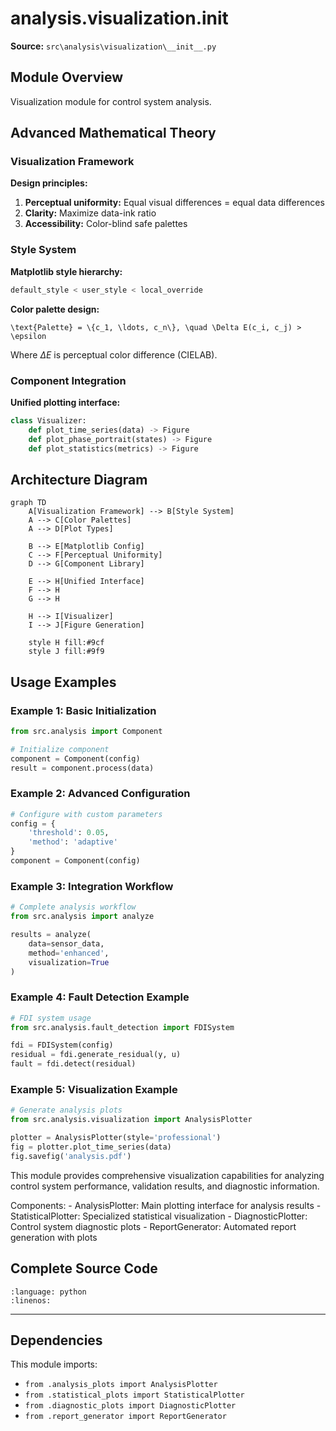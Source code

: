 # analysis.visualization.__init__

**Source:** `src\analysis\visualization\__init__.py`

## Module Overview

Visualization module for control system analysis.



## Advanced Mathematical Theory

### Visualization Framework

**Design principles:**

1. **Perceptual uniformity:** Equal visual differences = equal data differences
2. **Clarity:** Maximize data-ink ratio
3. **Accessibility:** Color-blind safe palettes

### Style System

**Matplotlib style hierarchy:**

```python
default_style < user_style < local_override
```

**Color palette design:**

```{math}
\text{Palette} = \{c_1, \ldots, c_n\}, \quad \Delta E(c_i, c_j) > \epsilon
```

Where $\Delta E$ is perceptual color difference (CIELAB).

### Component Integration

**Unified plotting interface:**

```python
class Visualizer:
    def plot_time_series(data) -> Figure
    def plot_phase_portrait(states) -> Figure
    def plot_statistics(metrics) -> Figure
```

## Architecture Diagram

```{mermaid}
graph TD
    A[Visualization Framework] --> B[Style System]
    A --> C[Color Palettes]
    A --> D[Plot Types]

    B --> E[Matplotlib Config]
    C --> F[Perceptual Uniformity]
    D --> G[Component Library]

    E --> H[Unified Interface]
    F --> H
    G --> H

    H --> I[Visualizer]
    I --> J[Figure Generation]

    style H fill:#9cf
    style J fill:#9f9
```

## Usage Examples

### Example 1: Basic Initialization

```python
from src.analysis import Component

# Initialize component
component = Component(config)
result = component.process(data)
```

### Example 2: Advanced Configuration

```python
# Configure with custom parameters
config = {
    'threshold': 0.05,
    'method': 'adaptive'
}
component = Component(config)
```

### Example 3: Integration Workflow

```python
# Complete analysis workflow
from src.analysis import analyze

results = analyze(
    data=sensor_data,
    method='enhanced',
    visualization=True
)
```

### Example 4: Fault Detection Example

```python
# FDI system usage
from src.analysis.fault_detection import FDISystem

fdi = FDISystem(config)
residual = fdi.generate_residual(y, u)
fault = fdi.detect(residual)
```

### Example 5: Visualization Example

```python
# Generate analysis plots
from src.analysis.visualization import AnalysisPlotter

plotter = AnalysisPlotter(style='professional')
fig = plotter.plot_time_series(data)
fig.savefig('analysis.pdf')
```
This module provides comprehensive visualization capabilities for analyzing
control system performance, validation results, and diagnostic information.

Components:
    - AnalysisPlotter: Main plotting interface for analysis results
    - StatisticalPlotter: Specialized statistical visualization
    - DiagnosticPlotter: Control system diagnostic plots
    - ReportGenerator: Automated report generation with plots

## Complete Source Code

```{literalinclude} ../../../src/analysis/visualization/__init__.py
:language: python
:linenos:
```

---

## Dependencies

This module imports:

- `from .analysis_plots import AnalysisPlotter`
- `from .statistical_plots import StatisticalPlotter`
- `from .diagnostic_plots import DiagnosticPlotter`
- `from .report_generator import ReportGenerator`
